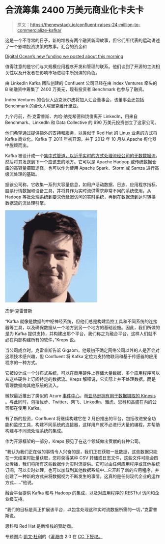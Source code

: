 # 合流筹集 2400 万美元商业化卡夫卡

> 原文：<https://thenewstack.io/confluent-raises-24-million-to-commercialize-kafka/>

这是一个不寻常的日子，新的堆栈有两个融资新闻故事，但它们所代表的运动讲述了一个影响投资决策的故事。汇合的资金和

[Digital Ocean’s new funding we posted about this morning](https://thenewstack.io/digitalocean-lands-83-million-to-expand-globally-tackle-networking-and-storage/)

值得注意的是它们与大规模应用程序开发和管理的联系。他们谈到了开源的主流相关性以及开发者在影响市场进程中所扮演的角色。

由 LinkedIn Kafka 团队创建的 Confluent 公司已经在由 Index Ventures 牵头的 B 轮融资中筹集了 2400 万美元，现有投资者 Benchmark 也参与了融资。

Index Ventures 的合伙人迈克沃尔皮将加入汇合董事会，该董事会还包括 Benchmark 的合伙人埃里克维什里亚。

九个月前，杰·克雷普斯、内哈·纳克希德和饶俊离开 LinkedIn，用来自 Benchmark、LinkedIn 和 Data Collective 的 690 万美元投资创立了这家公司。

他们希望通过提供额外的支持和服务，以类似于 Red Hat 的 Linux 业务的方式将 Kafka 商业化。Kafka 于 2011 年初开源，并于 2012 年 10 月从 Apache 孵化器中脱颖而出。

Kafka 被设计成一个[集中式管道，以近乎实时的方式处理流经公司的无数数据流](https://thenewstack.io/apache-kafka-spark-database-real-time-trinity/)，然后将其发送到下一个应该去的地方。它可以是 Apache Hadoop 或传统数据仓库的高容量摄取途径，也可以作为使用 Apache Spark、Storm 或 Samza 进行高级流处理的基础。

据该公司称，它收集一系列大容量信息，如用户活动数据、日志、应用程序指标、股票行情数据和设备工具，并将其作为实时流供需求非常不同的系统使用，从 Hadoop 等批处理系统到要求低延迟访问的实时系统，再到在数据流到达时转换数据流的流处理引擎。

[![Jay Kreps](img/93f5d4be256f4ad8c4f5be3fe718d972.png)](https://thenewstack.io/wp-content/uploads/2015/07/Jay-Kreps.jpg)

杰伊·克雷普斯

“Kafka 就像是数据的中枢神经系统，但他们总是构建监控工具和不同系统的连接器等工具，以及确保数据从一个地方到另一个地方的基础设施。因此，我们所做的是为 Kafka 提供支持，并构建出那个平台，我们称之为融合平台，这样人们就不必在内部构建所有的软件，”Kreps 说。

当公司成立时，克雷普斯告诉 Gigaom，他最初不确定网络公司以外的人是否会对这项技术感兴趣，但 Confluent 将 Kafka 定位为支持物联网和基于传感器的应用程序的一种方式。

它被设计成一个分布式系统，可以在商用硬件上存储大量数据，多个应用程序可以从这些硬件上订阅特定的数据流。Kreps 解释说，它实际上并不处理数据，而是管理数据向其他系统的流入。

微软最近推出了类似的 Azure [事件中心](http://azure.microsoft.com/en-us/services/event-hubs/)，而[亚马逊拥有用于数据摄取的 Kinesis](http://aws.amazon.com/kinesis/) 。与此同时，包括优步、Twitter、网飞、LinkedIn、雅虎、思科和高盛在内的公司都在使用 Kafka。

有了新的投资，Confluent 将继续构建它在 2 月份推出的平台，包括改进安全功能和监控工具，构建不同系统的连接器，这样用户就不必进行大量的编程，并帮助构建与不同流处理系统的集成。

作为开源框架的一部分，Kreps 预见了在这个领域做出贡献的各种公司。

“我认为我们正在做的事情令人兴奋的是，我们正在获取一批数据，这些数据只能在一天结束时批量获取，您将获得某种 CSV 转储或日志文件，这些文件可能会四处传播，我们将所有这些数据作为实时流提供。它可以由任何应用程序或其他系统订阅，可以实时处理，也可以加载到其他数据系统中…它开辟了新的应用程序，并创建了一种新的方式来将数据视为不断发生的事情。这真的是任何现代企业的运作方式……”他说。

融合平台提供 Kafka 和与 Hadoop 的集成，以及对应用程序的 RESTful 访问和企业级支持。

“我们的目标是真正扩展该平台，以包含处理这种实时流数据所需的一切，”克雷普斯说。

思科和 Red Hat 是新堆栈的赞助商。

专题图片:[凯文·杜利](http://www.travelbusy.com/kevin-dooley-photography/)的《[灌溉](https://www.flickr.com/photos/pagedooley/2814895287/in/photolist-5hK5in-iT6WZx-4C5jYh-6X5cFu-gGFMAY-72S5rQ-9UxFbL-gtoRev-gtonVG-gtonuG-bn1xj9-83cMVr-nFWCLS-nHZe28-EJEt-kWKNdn-98k2uw-aDFeD7-56HHPH-bLHrwi-ofXzfG-83KqQi-8kZEBL-57Xag1-7iEf-83Nx1C-7hA13U-P3xYn-7hwp6e-7hAjPY-7hwnYB-7hwnnH-7hwmBn-7hAhjd-7hwkhx-7hwjCP-7hAfwb-7hwizR-7hwhYM-7hAdTf-7hwgSB-7hAcMd-7hAc9d-7hAbz1-7hAaQY-7hAab7-7hA9xo-7hA8ZJ-7hwbWk-7hA7HW)由 2.0 在 [CC 下授权。](https://creativecommons.org/licenses/by/2.0/)

<svg xmlns:xlink="http://www.w3.org/1999/xlink" viewBox="0 0 68 31" version="1.1"><title>Group</title> <desc>Created with Sketch.</desc></svg>